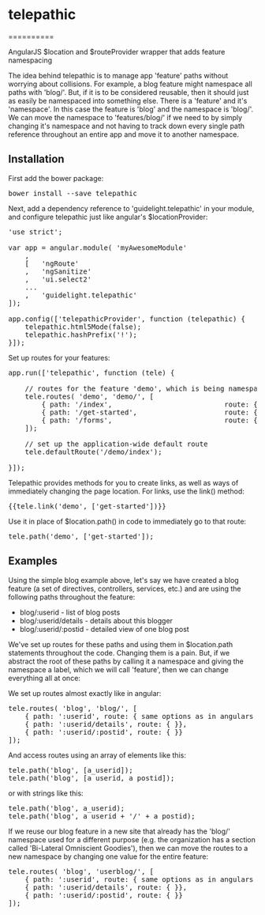 # telepathic
==========

AngularJS $location and $routeProvider wrapper that adds feature namespacing

The idea behind telepathic is to manage app 'feature' paths without worrying about collisions.  For example, a blog feature might namespace all paths with 'blog/'.  But, if it is to be considered reusable, then
it should just as easily be namespaced into something else.  There is a 'feature' and it's 'namespace'.  In this
case the feature is 'blog' and the namespace is 'blog/'.  We can move the namespace to 'features/blog/' if we need to by simply changing it's namespace and not having to track down every single path reference throughout an entire app and move it to another namespace.

## Installation
First add the bower package:
<pre>
bower install --save telepathic
</pre>

Next, add a dependency reference to 'guidelight.telepathic' in your module, and configure telepathic just like angular's $locationProvider:
<pre>
'use strict';

var app = angular.module( 'myAwesomeModule'
    ,
    [   'ngRoute'
    ,   'ngSanitize'
    ,   'ui.select2'
    ...
    ,   'guidelight.telepathic'
]);

app.config(['telepathicProvider', function (telepathic) {
    telepathic.html5Mode(false);
    telepathic.hashPrefix('!');
}]);
</pre>

Set up routes for your features:
<pre>
app.run(['telepathic', function (tele) {

    // routes for the feature 'demo', which is being namespaced into 'demo/'
    tele.routes( 'demo', 'demo/', [
        { path: '/index',                           route: {templateUrl: 'partials/landing-page.html'} },
        { path: '/get-started',                     route: {templateUrl: 'partials/get-started.html' } },
        { path: '/forms',                           route: {templateUrl: 'partials/forms.html'       } },
    ]);

    // set up the application-wide default route
    tele.defaultRoute('/demo/index');

}]);
</pre>

Telepathic provides methods for you to create links, as well as ways of immediately changing the page location.  For links, use the link() method:
<pre>
{{tele.link('demo', ['get-started'])}}
</pre>

Use it in place of $location.path() in code to immediately go to that route:
<pre>
tele.path('demo', ['get-started']);
</pre>

## Examples
Using the simple blog example above, let's say we have created a blog feature (a set of directives, controllers, services, etc.) and are using the following paths throughout the feature:
- blog/:userid  - list of blog posts
- blog/:userid/details - details about this blogger
- blog/:userid/:postid - detailed view of one blog post

We've set up routes for these paths and using them in $location.path statements throughout the code.  Changing them is a pain.  But, if we abstract the root of these paths by calling it a namespace and giving the namespace a label, which we will call 'feature', then we can change everything all at once:

We set up routes almost exactly like in angular:

<pre>
tele.routes( 'blog', 'blog/', [
    { path: ':userid', route: { same options as in angulars $routeProvider }},
    { path: ':userid/details', route: { }},
    { path: ':userid/:postid', route: { }}
]);
</pre>

And access routes using an array of elements like this:
<pre>
tele.path('blog', [a_userid]);
tele.path('blog', [a_userid, a_postid]);
</pre>

or with strings like this:
<pre>
tele.path('blog', a_userid);
tele.path('blog', a_userid + '/' + a_postid);
</pre>

If we reuse our blog feature in a new site that already has the 'blog/' namespace used for a different purpose (e.g. the organization has a section called 'Bi-Lateral Omniscient Goodies'), then we can move the routes to a new namespace by changing one value for the entire feature:
<pre>
tele.routes( 'blog', 'userblog/', [
    { path: ':userid', route: { same options as in angulars $routeProvider }},
    { path: ':userid/details', route: { }},
    { path: ':userid/:postid', route: { }}
]);
</pre>
